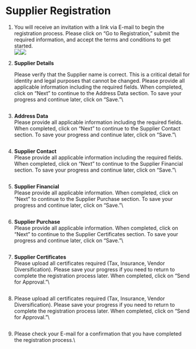# Supplier Registration

1. You will receive an invitation with a link via E-mail to begin the registration process. Please click on “Go to Registration,” submit the required information, and accept the terms and conditions to get started.\
   ![](<../../.gitbook/assets/image (51).png>)![](<../../.gitbook/assets/image (1) (1) (1) (1) (1) (1) (1).png>)
2.  **Supplier Details**

    Please verify that the Supplier name is correct. This is a critical detail for identity and legal purposes that cannot be changed. Please provide all applicable information including the required fields. When completed, click on “Next” to continue to the Address Data section. To save your progress and continue later, click on “Save.”\


    <figure><img src="../../.gitbook/assets/image (246).png" alt=""><figcaption></figcaption></figure>
3.  **Address Data**\
    Please provide all applicable information including the required fields. When completed, click on “Next” to continue to the Supplier Contact section. To save your progress and continue later, click on “Save.”\


    <figure><img src="../../.gitbook/assets/image (247).png" alt=""><figcaption></figcaption></figure>
4.  **Supplier Contact**\
    &#x20;Please provide all applicable information including the required fields. When completed, click on “Next” to continue to the Supplier Financial section. To save your progress and continue later, click on “Save.”\


    <figure><img src="../../.gitbook/assets/image (248).png" alt=""><figcaption></figcaption></figure>
5.  **Supplier Financial**\
    Please provide all applicable information. When completed, click on “Next” to continue to the Supplier Purchase section. To save your progress and continue later, click on “Save.”\


    <figure><img src="../../.gitbook/assets/image (249).png" alt=""><figcaption></figcaption></figure>
6.  **Supplier Purchase**\
    Please provide all applicable information. When completed, click on “Next” to continue to the Supplier Certificates section. To save your progress and continue later, click on “Save.”\


    <figure><img src="../../.gitbook/assets/image (250).png" alt=""><figcaption></figcaption></figure>
7.  **Supplier Certificates**\
    Please upload all certificates required (Tax, Insurance, Vendor Diversification). Please save your progress if you need to return to complete the registration process later. When completed, click on “Send for Approval.”\


    <figure><img src="../../.gitbook/assets/image (251).png" alt=""><figcaption></figcaption></figure>
8.  Please upload all certificates required (Tax, Insurance, Vendor Diversification). Please save your progress if you need to return to complete the registration process later. When completed, click on “Send for Approval.”\


    <figure><img src="../../.gitbook/assets/image (252).png" alt=""><figcaption></figcaption></figure>
9.  Please check your E-mail for a confirmation that you have completed the registration process.\


    <figure><img src="../../.gitbook/assets/image (253).png" alt=""><figcaption></figcaption></figure>

